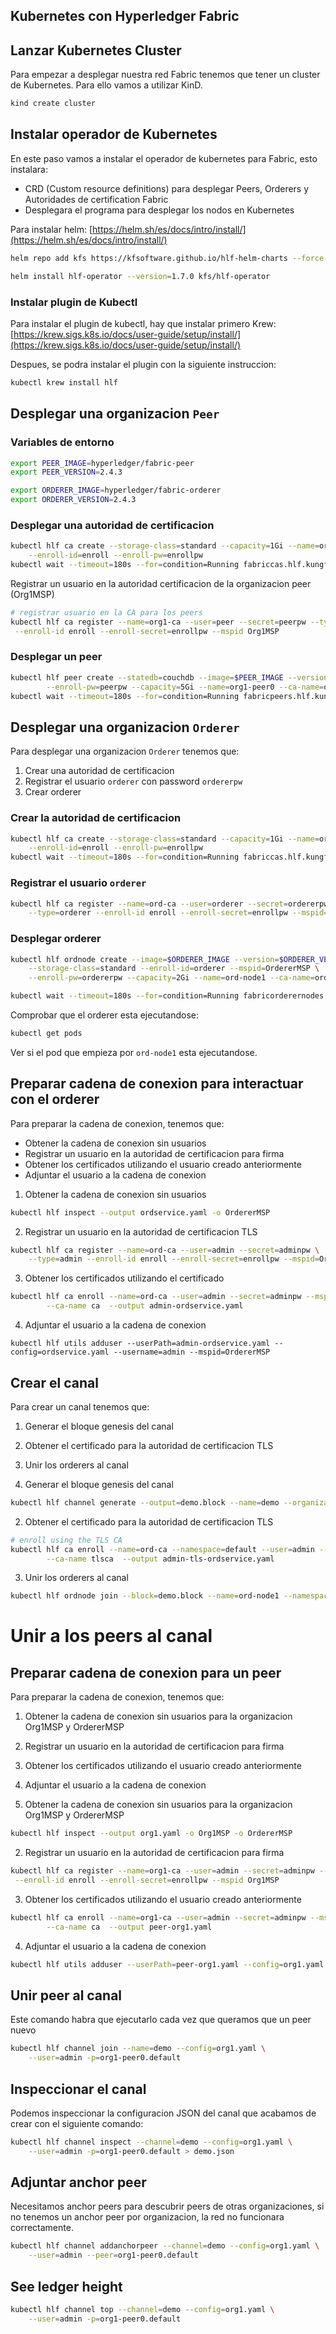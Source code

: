 ## Kubernetes con Hyperledger Fabric


## Lanzar Kubernetes Cluster

Para empezar a desplegar nuestra red Fabric tenemos que tener un cluster de Kubernetes. Para ello vamos a utilizar KinD.

```bash
kind create cluster
```

## Instalar operador de Kubernetes

En este paso vamos a instalar el operador de kubernetes para Fabric, esto instalara:
- CRD (Custom resource definitions) para desplegar Peers, Orderers y Autoridades de certification Fabric
- Desplegara el programa para desplegar los nodos en Kubernetes

Para instalar helm: [https://helm.sh/es/docs/intro/install/](https://helm.sh/es/docs/intro/install/)

```bash
helm repo add kfs https://kfsoftware.github.io/hlf-helm-charts --force-update 

helm install hlf-operator --version=1.7.0 kfs/hlf-operator
```


### Instalar plugin de Kubectl

Para instalar el plugin de kubectl, hay que instalar primero Krew:
[https://krew.sigs.k8s.io/docs/user-guide/setup/install/](https://krew.sigs.k8s.io/docs/user-guide/setup/install/)


Despues, se podra instalar el plugin con la siguiente instruccion:
```bash
kubectl krew install hlf
```


## Desplegar una organizacion `Peer`

### Variables de entorno

```bash
export PEER_IMAGE=hyperledger/fabric-peer
export PEER_VERSION=2.4.3

export ORDERER_IMAGE=hyperledger/fabric-orderer
export ORDERER_VERSION=2.4.3

```


### Desplegar una autoridad de certificacion

```bash
kubectl hlf ca create --storage-class=standard --capacity=1Gi --name=org1-ca \
    --enroll-id=enroll --enroll-pw=enrollpw
kubectl wait --timeout=180s --for=condition=Running fabriccas.hlf.kungfusoftware.es --all
```

Registrar un usuario en la autoridad certificacion de la organizacion peer (Org1MSP)

```bash
# registrar usuario en la CA para los peers
kubectl hlf ca register --name=org1-ca --user=peer --secret=peerpw --type=peer \
 --enroll-id enroll --enroll-secret=enrollpw --mspid Org1MSP
```


### Desplegar un peer

```bash
kubectl hlf peer create --statedb=couchdb --image=$PEER_IMAGE --version=$PEER_VERSION --storage-class=standard --enroll-id=peer --mspid=Org1MSP \
        --enroll-pw=peerpw --capacity=5Gi --name=org1-peer0 --ca-name=org1-ca.default
kubectl wait --timeout=180s --for=condition=Running fabricpeers.hlf.kungfusoftware.es --all
```


## Desplegar una organizacion `Orderer`

Para desplegar una organizacion `Orderer` tenemos que:

1. Crear una autoridad de certificacion
2. Registrar el usuario `orderer` con password `ordererpw`
3. Crear orderer

### Crear la autoridad de certificacion
```bash
kubectl hlf ca create --storage-class=standard --capacity=1Gi --name=ord-ca \
    --enroll-id=enroll --enroll-pw=enrollpw
kubectl wait --timeout=180s --for=condition=Running fabriccas.hlf.kungfusoftware.es --all

```

### Registrar el usuario `orderer`

```bash
kubectl hlf ca register --name=ord-ca --user=orderer --secret=ordererpw \
    --type=orderer --enroll-id enroll --enroll-secret=enrollpw --mspid=OrdererMSP
```

### Desplegar orderer

```bash
kubectl hlf ordnode create --image=$ORDERER_IMAGE --version=$ORDERER_VERSION \
    --storage-class=standard --enroll-id=orderer --mspid=OrdererMSP \
    --enroll-pw=ordererpw --capacity=2Gi --name=ord-node1 --ca-name=ord-ca.default

kubectl wait --timeout=180s --for=condition=Running fabricorderernodes.hlf.kungfusoftware.es --all
```

Comprobar que el orderer esta ejecutandose:
```bash
kubectl get pods
```

Ver si el pod que empieza por `ord-node1` esta ejecutandose.


## Preparar cadena de conexion para interactuar con el orderer

Para preparar la cadena de conexion, tenemos que:

- Obtener la cadena de conexion sin usuarios
- Registrar un usuario en la autoridad de certificacion para firma
- Obtener los certificados utilizando el usuario creado anteriormente
- Adjuntar el usuario a la cadena de conexion

1. Obtener la cadena de conexion sin usuarios
```bash
kubectl hlf inspect --output ordservice.yaml -o OrdererMSP
```

2. Registrar un usuario en la autoridad de certificacion TLS

```bash
kubectl hlf ca register --name=ord-ca --user=admin --secret=adminpw \
    --type=admin --enroll-id enroll --enroll-secret=enrollpw --mspid=OrdererMSP
```

3. Obtener los certificados utilizando el certificado

```bash
kubectl hlf ca enroll --name=ord-ca --user=admin --secret=adminpw --mspid OrdererMSP \
        --ca-name ca  --output admin-ordservice.yaml 
```

4. Adjuntar el usuario a la cadena de conexion
```
kubectl hlf utils adduser --userPath=admin-ordservice.yaml --config=ordservice.yaml --username=admin --mspid=OrdererMSP
```

## Crear el canal

Para crear un canal tenemos que:
1. Generar el bloque genesis del canal
2. Obtener el certificado para la autoridad de certificacion TLS
3. Unir los orderers al canal

1. Generar el bloque genesis del canal
```bash
kubectl hlf channel generate --output=demo.block --name=demo --organizations Org1MSP --ordererOrganizations OrdererMSP
```

2. Obtener el certificado para la autoridad de certificacion TLS
```bash
# enroll using the TLS CA
kubectl hlf ca enroll --name=ord-ca --namespace=default --user=admin --secret=adminpw --mspid OrdererMSP \
        --ca-name tlsca  --output admin-tls-ordservice.yaml 
```

3. Unir los orderers al canal
```bash
kubectl hlf ordnode join --block=demo.block --name=ord-node1 --namespace=default --identity=admin-tls-ordservice.yaml
```


# Unir a los peers al canal

## Preparar cadena de conexion para un peer

Para preparar la cadena de conexion, tenemos que:

1. Obtener la cadena de conexion sin usuarios para la organizacion Org1MSP y OrdererMSP
2. Registrar un usuario en la autoridad de certificacion para firma
3. Obtener los certificados utilizando el usuario creado anteriormente
4. Adjuntar el usuario a la cadena de conexion

1. Obtener la cadena de conexion sin usuarios para la organizacion Org1MSP y OrdererMSP

```bash
kubectl hlf inspect --output org1.yaml -o Org1MSP -o OrdererMSP
```

2. Registrar un usuario en la autoridad de certificacion para firma
```bash
kubectl hlf ca register --name=org1-ca --user=admin --secret=adminpw --type=admin \
 --enroll-id enroll --enroll-secret=enrollpw --mspid Org1MSP  
```

3. Obtener los certificados utilizando el usuario creado anteriormente
```bash
kubectl hlf ca enroll --name=org1-ca --user=admin --secret=adminpw --mspid Org1MSP \
        --ca-name ca  --output peer-org1.yaml
```

4. Adjuntar el usuario a la cadena de conexion
```bash
kubectl hlf utils adduser --userPath=peer-org1.yaml --config=org1.yaml --username=admin --mspid=Org1MSP
```



## Unir peer al canal

Este comando habra que ejecutarlo cada vez que queramos que un peer nuevo 

```bash
kubectl hlf channel join --name=demo --config=org1.yaml \
    --user=admin -p=org1-peer0.default
```

## Inspeccionar el canal

Podemos inspeccionar la configuracion JSON del canal que acabamos de crear con el siguiente comando:

```bash
kubectl hlf channel inspect --channel=demo --config=org1.yaml \
    --user=admin -p=org1-peer0.default > demo.json
```

## Adjuntar anchor peer

Necesitamos anchor peers para descubrir peers de otras organizaciones, si no tenemos un anchor peer por organizacion, la red no funcionara correctamente.

```bash
kubectl hlf channel addanchorpeer --channel=demo --config=org1.yaml \
    --user=admin --peer=org1-peer0.default 
```


## See ledger height


```bash
kubectl hlf channel top --channel=demo --config=org1.yaml \
    --user=admin -p=org1-peer0.default
```
